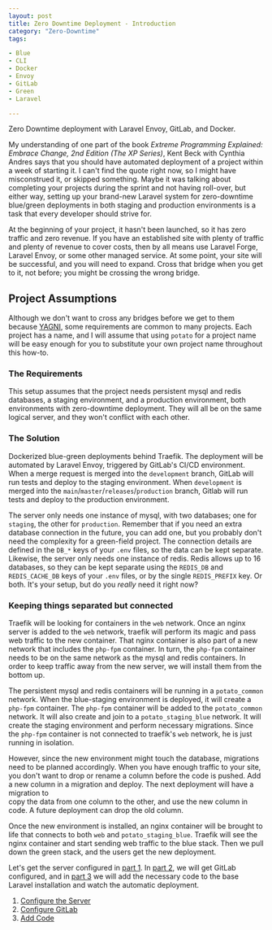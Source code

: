 ```yaml
---
layout: post
title: Zero Downtime Deployment - Introduction
category: "Zero-Downtime"
tags:

- Blue
- CLI
- Docker
- Envoy
- GitLab
- Green
- Laravel

---
```

Zero Downtime deployment with Laravel Envoy, GitLab, and Docker.

My understanding of one part of the book _Extreme Programming Explained:
Embrace Change, 2nd Edition (The XP Series)_, Kent Beck with Cynthia Andres
says that you should have automated deployment of a project within a week of
starting it. I can't find the quote right now, so I might have misconstrued
it, or skipped something. Maybe it was talking about completing your
projects during the sprint and not having roll-over, but either way,
setting up your brand-new Laravel system for zero-downtime blue/green
deployments in both staging and production environments is a task that every
developer should strive for.

At the beginning of your project, it hasn't been launched, so it has zero
traffic and zero revenue. If you have an established site with plenty of
traffic and plenty of revenue to cover costs, then by all means use Laravel
Forge, Laravel Envoy, or some other managed service. At some point,
your site will be successful, and you will need to expand. Cross that bridge
when you get to it, not before; you might be crossing the wrong
bridge.

## Project Assumptions

Although we don't want to cross any bridges before we get to them because
[YAGNI](https://www.youtube.com/watch?v=f4QShF42c6E&t=13999s), some
requirements are common to many projects. Each project has a name, and I
will assume that using `potato` for a project name will be easy enough for
you to substitute your own project name throughout this how-to.

### The Requirements

This setup assumes that the project needs persistent mysql and redis
databases, a staging environment, and a production environment, both
environments with zero-downtime deployment. They will all be on the same
logical server, and they won't conflict with each other.

### The Solution

Dockerized blue-green deployments behind Traefik. The deployment will be
automated by Laravel Envoy, triggered by GitLab's CI/CD environment. When a
merge request is merged into the `development` branch, GitLab will run tests
and deploy to the staging environment. When `development` is merged into the
`main`/`master`/`releases`/`production` branch, Gitlab will run tests and
deploy to the production environment.

The server only needs one instance of mysql, with two databases; one for
`staging`, the other for `production`. Remember that if you need an extra
database connection in the future, you can add one, but you probably don't
need the complexity for a green-field project. The connection details are
defined in the `DB_*` keys of your `.env` files, so the data can be kept
separate. Likewise, the server only needs one instance of redis. Redis allows up
to 16 databases, so they can be kept separate using the `REDIS_DB`
and `REDIS_CACHE_DB` keys of your `.env` files, or by the single `REDIS_PREFIX`
key. Or both. It's your setup, but do you _really_ need it right now?

### Keeping things separated but connected

Traefik will be looking for containers in the `web` network. Once an
nginx server is added to the `web` network, traefik will perform its magic and
pass web traffic to the new container. That nginx container is also part of
a new network that includes the `php-fpm` container. In turn, the `php-fpm`
container needs to be on the same network as the mysql and redis containers.
In order to keep traffic away from the new server, we will install them from
the bottom up.

The persistent mysql and redis containers will be running in a `potato_common`
network. When the blue-staging environment is deployed, it will create
a `php-fpm` container. The `php-fpm` container will be added to
the `potato_common` network. It will also create and join to
a `potato_staging_blue` network. It will create the staging environment and
perform necessary migrations. Since the `php-fpm` container is not connected to
traefik's `web` network, he is just running in isolation.

However, since the new environment might touch the database, migrations need
to be planned accordingly. When you have enough traffic to your site, you
don't want to drop or rename a column before the code is pushed. Add a new
column in a migration and deploy. The next deployment will have a migration to  
copy the data from one column to the other, and use the new column in code.
A future deployment can drop the old column.

Once the new environment is installed, an nginx container will be brought to
life that connects to both `web` and `potato_staging_blue`. Traefik will see
the nginx container and start sending web traffic to the blue stack. Then we
pull down the green stack, and the users get the new deployment.

Let's get the server configured in [part
1](/zero-downtime/zero-downtime-deployment-1-server/). In [part
2](/zero-downtime/zero-downtime-deployment-2-gitlab/), we will get GitLab
configured, and in [part 3](/zero-downtime/zero-downtime-deployment-3-laravel/)
we 
will add the necessary code to the base Laravel installation and watch the 
automatic deployment.

1. [Configure the Server](/zero-downtime/2022-10-24-zero-downtime-deployment-1-server/)
2. [Configure GitLab](/zero-downtime/2022-10-25-zero-downtime-deployment-2-gitlab/)
3. [Add Code](/zero-downtime/2022-10-26-zero-downtime-deployment-3-laravel/)
